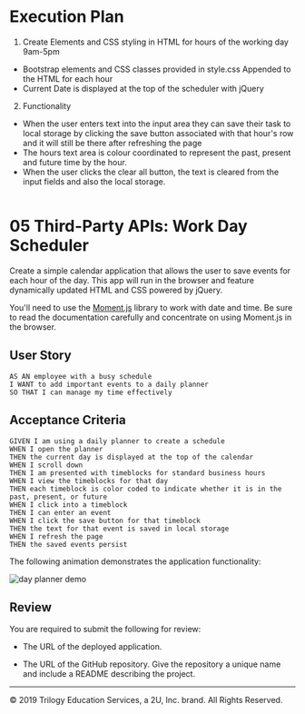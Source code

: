 # Execution Plan

1. Create Elements and CSS styling in HTML for hours of the working day 9am-5pm
* Bootstrap elements and CSS classes provided in style.css Appended to the HTML for each hour
* Current Date is displayed at the top of the scheduler with jQuery

2. Functionality
* When the user enters text into the input area they can save their task to local storage by clicking the save button associated with that hour's row and it will still be there after refreshing the page
* The hours text area is colour coordinated to represent the past, present and future time by the hour.
* When the user clicks the clear all button, the text is cleared from the input fields and also the local storage.



<dl>
    <a href=""><img src="" /></a>
</dl>

# 05 Third-Party APIs: Work Day Scheduler

Create a simple calendar application that allows the user to save events for each hour of the day. This app will run in the browser and feature dynamically updated HTML and CSS powered by jQuery.

You'll need to use the [Moment.js](https://momentjs.com/) library to work with date and time. Be sure to read the documentation carefully and concentrate on using Moment.js in the browser.

## User Story

```
AS AN employee with a busy schedule
I WANT to add important events to a daily planner
SO THAT I can manage my time effectively
```

## Acceptance Criteria

```
GIVEN I am using a daily planner to create a schedule
WHEN I open the planner
THEN the current day is displayed at the top of the calendar
WHEN I scroll down
THEN I am presented with timeblocks for standard business hours
WHEN I view the timeblocks for that day
THEN each timeblock is color coded to indicate whether it is in the past, present, or future
WHEN I click into a timeblock
THEN I can enter an event
WHEN I click the save button for that timeblock
THEN the text for that event is saved in local storage
WHEN I refresh the page
THEN the saved events persist
```

The following animation demonstrates the application functionality:

![day planner demo](./Assets/05-third-party-apis-homework-demo.gif)

## Review

You are required to submit the following for review:

* The URL of the deployed application.

* The URL of the GitHub repository. Give the repository a unique name and include a README describing the project.

- - -
© 2019 Trilogy Education Services, a 2U, Inc. brand. All Rights Reserved.
